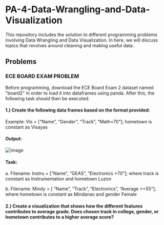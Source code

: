 # PA-4-Data-Wrangling-and-Data-Visualization 
This repository includes the solution to different programming problems involving Data Wrangling and Data Visualization. In here, we will discuss topics that revolves around cleaning and making useful data.  

## Problems
### ECE BOARD EXAM PROBLEM
Before programming, download the ECE Board Exam 2 dataset named "board2" in order to load it into dataframes using panda. After this, the following task should then be executed:
#### 1.) Create the following data frames based on the format provided:
Example: Vis = [“Name”, “Gender”, “Track”, “Math<70”]; hometown is constant as Visayas

#### Output:


![image](https://github.com/user-attachments/assets/633cdff8-4453-4d52-85ad-8dd1df868700)

#### Task: 
a. Filename: Instru = [“Name”, “GEAS”, “Electronics >70”]; where track is constant as Instrumentation and hometown Luzon

b. Filename: Mindy = [ “Name”, “Track”, “Electronics”, “Average >=55”]; where hometown is
constant as Mindanao and gender Female

#### 2.) Create a visualization that shows how the different features contributes to average grade. Does chosen track in college, gender, or hometown contributes to a higher average score?

